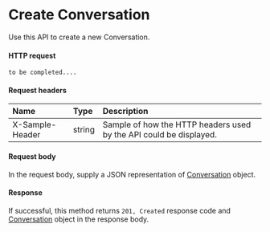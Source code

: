 # Create Conversation

Use this API to create a new Conversation.
#### HTTP request
<!-- { "blockType": "ignored" } -->
```http
to be completed....
```
#### Request headers
| Name       | Type | Description|
|:---------------|:--------|:----------|
| X-Sample-Header  | string  | Sample of how the HTTP headers used by the API could be displayed.|

#### Request body
In the request body, supply a JSON representation of [Conversation](../resources/conversation.md) object.


#### Response
If successful, this method returns `201, Created` response code and [Conversation](../resources/conversation.md) object in the response body.
